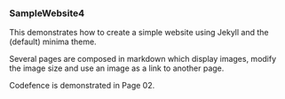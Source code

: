 ### SampleWebsite4

This demonstrates how to create a simple website using Jekyll and the (default) minima theme.

Several pages are composed in markdown which display images, modify the image size and use an image as a link to another page.

Codefence is demonstrated in Page 02.
